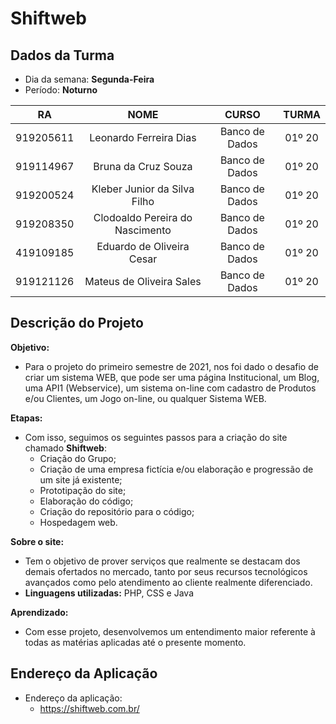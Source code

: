 # **Shiftweb**

## Dados da Turma
* Dia da semana: **Segunda-Feira**
* Período: **Noturno**

|   RA   |  NOME  |    CURSO    |    TURMA    | 
|     :---:       |     :---:      |     :---:    |     :---:    |
| 919205611   | Leonardo Ferreira Dias     | Banco de Dados    |    01º 20    |
| 919114967     | Bruna da Cruz Souza       | Banco de Dados      |    01º 20    |
| 919200524     | Kleber Junior da Silva Filho      | Banco de Dados      |   01º 20    |
| 919208350    | Clodoaldo Pereira do Nascimento       | Banco de Dados      |    01º 20    |
| 419109185     | Eduardo de Oliveira Cesar       | Banco de Dados      |    01º 20    |
| 919121126     | Mateus de Oliveira Sales       | Banco de Dados      |    01º 20    |

## Descrição do Projeto

**Objetivo:** 
* Para o projeto do primeiro semestre de 2021, nos foi dado o desafio de criar um sistema WEB, que pode ser uma página Institucional, um Blog, uma API1 (Webservice), um sistema on-line com cadastro de Produtos e/ou Clientes, um Jogo on-line, ou qualquer Sistema WEB.

**Etapas:**
* Com isso, seguimos os seguintes passos para a criação do site chamado **Shiftweb**:
	+ Criação do Grupo;
	+ Criação de uma empresa fictícia e/ou elaboração e progressão de um site já existente;
	+ Prototipação do site;
	+ Elaboração do código;
	+ Criação do repositório para o código;
	+ Hospedagem web.

**Sobre o site:**
* Tem o objetivo de prover serviços que realmente se destacam dos demais ofertados no mercado, tanto por seus recursos tecnológicos avançados como pelo atendimento ao cliente realmente diferenciado.
* **Linguagens utilizadas:** PHP, CSS e Java

**Aprendizado:**
* Com esse projeto, desenvolvemos um entendimento maior referente à todas as
matérias aplicadas até o presente momento.

## Endereço da Aplicação
* Endereço da aplicação:
	+ https://shiftweb.com.br/
